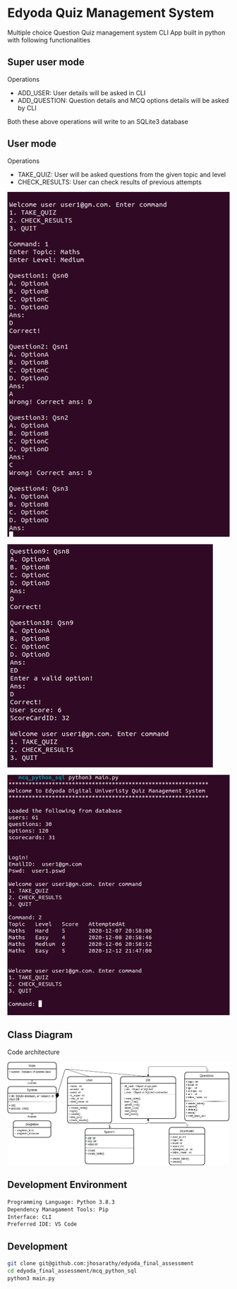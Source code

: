 # Edyoda Quiz Management System

Multiple choice Question Quiz management system CLI App built in python with following functionalities

## Super user mode

Operations

- ADD_USER: User details will be asked in CLI
- ADD_QUESTION: Question details and MCQ options details will be asked by CLI

Both these above operations will write to an SQLite3 database

## User mode

Operations

- TAKE_QUIZ: User will be asked questions from the given topic and level
- CHECK_RESULTS: User can check results of previous attempts

![Take Quiz](./qms_take_quiz.png)

![Take Quiz 2](./qms_take_quiz_2.png)

![Check results](./qms_check_results.png)

## Class Diagram

Code architecture

![Class diagram](./classdiagram.png)

## Development Environment

```bash
Programming Language: Python 3.8.3
Dependency Managament Tools: Pip
Interface: CLI
Preferred IDE: VS Code
```

## Development

```bash
git clone git@github.com:jhosarathy/edyoda_final_assessment
cd edyoda_final_assessment/mcq_python_sql
python3 main.py
```
